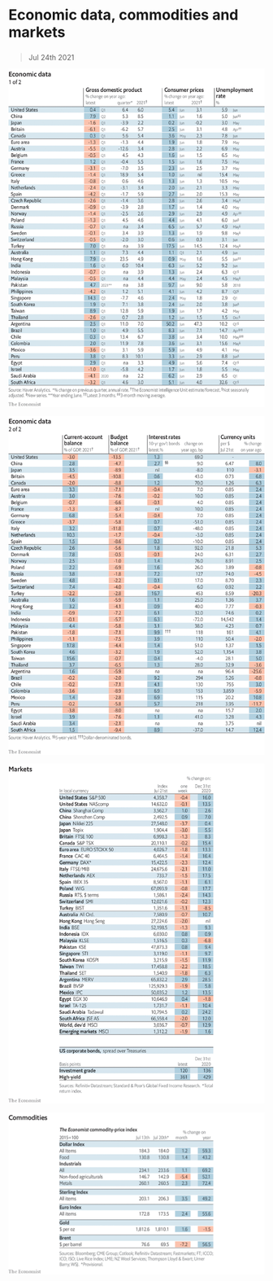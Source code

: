 ###### 

# Economic data, commodities and markets 

#####  

> Jul 24th 2021 

![image](images/20210724_INT101.png) 


![image](images/20210724_INT102.png) 


![image](images/20210724_INT201.png) 


![image](images/20210724_INT401.png) 


